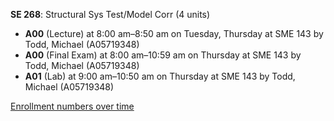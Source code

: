 **SE 268**: Structural Sys Test/Model Corr (4 units)

- **A00** (Lecture) at 8:00 am–8:50 am on Tuesday, Thursday at SME 143 by Todd, Michael (A05719348)
- **A00** (Final Exam) at 8:00 am–10:59 am on Thursday at SME 143 by Todd, Michael (A05719348)
- **A01** (Lab) at 9:00 am–10:50 am on Thursday at SME 143 by Todd, Michael (A05719348)

[Enrollment numbers over time](./SE268.tsv)

